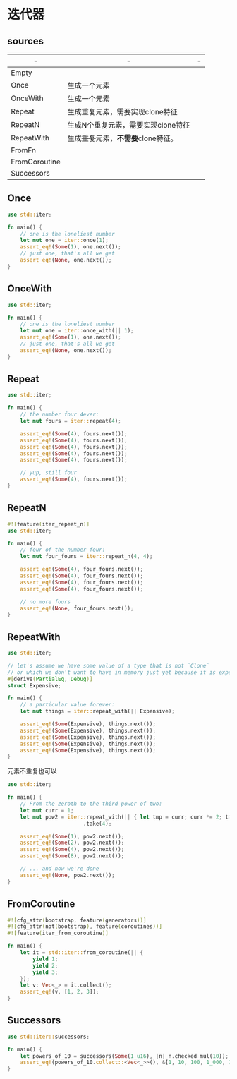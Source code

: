 # 迭代器



## sources

| -             | -                                       | -    |
| ------------- | --------------------------------------- | ---- |
| Empty         |                                         |      |
| Once          | 生成一个元素                            |      |
| OnceWith      | 生成一个元素                            |      |
| Repeat        | 生成重复元素，需要实现clone特征         |      |
| RepeatN       | 生成N个重复元素，需要实现clone特征      |      |
| RepeatWith    | 生成~~重复~~元素，**不需要**clone特征。 |      |
| FromFn        |                                         |      |
| FromCoroutine |                                         |      |
| Successors    |                                         |      |

## Once

```rust
use std::iter;

fn main() {
    // one is the loneliest number
    let mut one = iter::once(1);
    assert_eq!(Some(1), one.next());
    // just one, that's all we get
    assert_eq!(None, one.next());
}
```

## OnceWith

```rust
use std::iter;

fn main() {
    // one is the loneliest number
    let mut one = iter::once_with(|| 1);
    assert_eq!(Some(1), one.next());
    // just one, that's all we get
    assert_eq!(None, one.next());
}
```

## Repeat

```rust
use std::iter;

fn main() {
    // the number four 4ever:
    let mut fours = iter::repeat(4);

    assert_eq!(Some(4), fours.next());
    assert_eq!(Some(4), fours.next());
    assert_eq!(Some(4), fours.next());
    assert_eq!(Some(4), fours.next());
    assert_eq!(Some(4), fours.next());

    // yup, still four
    assert_eq!(Some(4), fours.next());
}
```

## RepeatN

```rust
#![feature(iter_repeat_n)]
use std::iter;

fn main() {
    // four of the number four:
    let mut four_fours = iter::repeat_n(4, 4);

    assert_eq!(Some(4), four_fours.next());
    assert_eq!(Some(4), four_fours.next());
    assert_eq!(Some(4), four_fours.next());
    assert_eq!(Some(4), four_fours.next());

    // no more fours
    assert_eq!(None, four_fours.next());
}
```

## RepeatWith

```rust
use std::iter;

// let's assume we have some value of a type that is not `Clone`
// or which we don't want to have in memory just yet because it is expensive:
#[derive(PartialEq, Debug)]
struct Expensive;

fn main() {
    // a particular value forever:
    let mut things = iter::repeat_with(|| Expensive);

    assert_eq!(Some(Expensive), things.next());
    assert_eq!(Some(Expensive), things.next());
    assert_eq!(Some(Expensive), things.next());
    assert_eq!(Some(Expensive), things.next());
    assert_eq!(Some(Expensive), things.next());
}
```

元素不重复也可以

```rust
use std::iter;

fn main() {
    // From the zeroth to the third power of two:
    let mut curr = 1;
    let mut pow2 = iter::repeat_with(|| { let tmp = curr; curr *= 2; tmp })
                        .take(4);

    assert_eq!(Some(1), pow2.next());
    assert_eq!(Some(2), pow2.next());
    assert_eq!(Some(4), pow2.next());
    assert_eq!(Some(8), pow2.next());

    // ... and now we're done
    assert_eq!(None, pow2.next());
}
```

## FromCoroutine

```rust
#![cfg_attr(bootstrap, feature(generators))]
#![cfg_attr(not(bootstrap), feature(coroutines))]
#![feature(iter_from_coroutine)]

fn main() {
    let it = std::iter::from_coroutine(|| {
        yield 1;
        yield 2;
        yield 3;
    });
    let v: Vec<_> = it.collect();
    assert_eq!(v, [1, 2, 3]);
}
```

## Successors

```rust
use std::iter::successors;

fn main() {
    let powers_of_10 = successors(Some(1_u16), |n| n.checked_mul(10));
    assert_eq!(powers_of_10.collect::<Vec<_>>(), &[1, 10, 100, 1_000, 10_000]);
}
```

